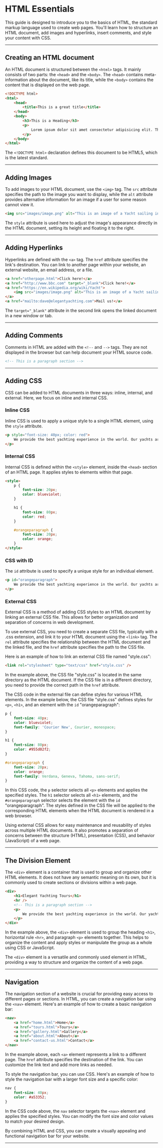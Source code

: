 # HTML Essentials

This guide is designed to introduce you to the basics of HTML, the standard markup language used to create web pages. You'll learn how to structure an HTML document, add images and hyperlinks, insert comments, and style your content with CSS.

---

## Creating an HTML document

An HTML document is structured between the `<html>` tags. It mainly consists of two parts: the `<head>` and the `<body>`. The `<head>` contains meta-information about the document, like its title, while the `<body>` contains the content that is displayed on the web page.

```html
<!DOCTYPE html>
<html>
    <head>
        <title>This is a great title</title>
    </head>
    <body>
        <h3>This is a Heading</h3>
        <p>
            Lorem ipsum dolor sit amet consectetur adipisicing elit. This is a sample text to demonstrate the paragraph element in HTML.
        </p>
    </body>
</html>
```

The `<!DOCTYPE html>` declaration defines this document to be HTML5, which is the latest standard.

---

## Adding Images

To add images to your HTML document, use the `<img>` tag. The `src` attribute specifies the path to the image you want to display, while the `alt` attribute provides alternative information for an image if a user for some reason cannot view it.

```html
<img src="images/image.png" alt="This is an image of a Yacht sailing in a wide sea" style="height: 500px; float: right" />
```

The `style` attribute is used here to adjust the image's appearance directly in the HTML document, setting its height and floating it to the right.

---

## Adding Hyperlinks

Hyperlinks are defined with the `<a>` tag. The `href` attribute specifies the link's destination. You can link to another page within your website, an external website, an email address, or a file.

```html
<a href="otherpage.html">Click here!</a>
<a href="http://www.bbc.com" target="_blank">Click here!</a>
<a href="https://en.wikipedia.org/wiki/Yacht">
    <img src="images/image.png" alt="This is an image of a Yacht sailing in a wide sea" style="height: 500px; float: right" />
</a>
<a href="mailto:dave@elegantyachting.com">Mail us!</a>
```

The `target="_blank"` attribute in the second link opens the linked document in a new window or tab.

---

## Adding Comments

Comments in HTML are added with the `<!--` and `-->` tags. They are not displayed in the browser but can help document your HTML source code.

```html
<!-- This is a paragraph section -->
```

---

## Adding CSS

CSS can be added to HTML documents in three ways: inline, internal, and external. Here, we focus on inline and internal CSS.

### Inline CSS

Inline CSS is used to apply a unique style to a single HTML element, using the `style` attribute.

```html
<p style="font-size: 40px; color: red">
    We provide the best yachting experience in the world. Our yachts are the most luxurious and our staff are the most professional.
</p>
```

### Internal CSS

Internal CSS is defined within the `<style>` element, inside the `<head>` section of an HTML page. It applies styles to elements within that page.

```html
<style>
    p {
        font-size: 20px;
        color: blueviolet;
    }

    h1 {
        font-size: 80px;
        color: red;
    }

    #orangeparagraph {
        font-size: 20px;
        color: orange;
    }
</style>
```

### CSS with ID

The `id` attribute is used to specify a unique style for an individual element.

```html
<p id="orangeparagraph">
    We provide the best yachting experience in the world. Our yachts are the most luxurious and our staff are the most professional.
</p>
```

### External CSS

External CSS is a method of adding CSS styles to an HTML document by linking an external CSS file. This allows for better organization and separation of concerns in web development.

To use external CSS, you need to create a separate CSS file, typically with a .css extension, and link it to your HTML document using the `<link>` tag. The `rel` attribute specifies the relationship between the HTML document and the linked file, and the `href` attribute specifies the path to the CSS file.

Here is an example of how to link an external CSS file named "style.css":

```html
<link rel="stylesheet" type="text/css" href="style.css" />
```

In the example above, the CSS file "style.css" is located in the same directory as the HTML document. If the CSS file is in a different directory, you need to provide the correct path in the `href` attribute.

The CSS code in the external file can define styles for various HTML elements. In the example below, the CSS file "style.css" defines styles for `<p>`, `<h1>`, and an element with the `id` "orangeparagraph":

```css
p {
    font-size: 40px;
    color: blueviolet;
    font-family: 'Courier New', Courier, monospace;
}

h1 {
    font-size: 80px;
    color: #955d02f2;
}

#orangeparagraph {
    font-size: 20px;
    color: orange;
    font-family: Verdana, Geneva, Tahoma, sans-serif;
}
```

In this CSS code, the `p` selector selects all `<p>` elements and applies the specified styles. The `h1` selector selects all `<h1>` elements, and the `#orangeparagraph` selector selects the element with the `id` "orangeparagraph". The styles defined in the CSS file will be applied to the corresponding HTML elements when the HTML document is rendered in a web browser.

Using external CSS allows for easy maintenance and reusability of styles across multiple HTML documents. It also promotes a separation of concerns between the structure (HTML), presentation (CSS), and behavior (JavaScript) of a web page.

---

## The Division Element

The `<div>` element is a container that is used to group and organize other HTML elements. It does not have any semantic meaning on its own, but it is commonly used to create sections or divisions within a web page.

```html
<div>
    <h1>Elegant Yachting Tours</h1>
    <hr />
    <!-- This is a paragraph section -->
    <p>
        We provide the best yachting experience in the world. Our yachts are the most luxurious and our staff are the most professional. We guarantee that you will have the best time of your life.
    </p>
</div>
```

In the example above, the `<div>` element is used to group the heading `<h1>`, horizontal rule `<hr>`, and paragraph `<p>` elements together. This helps to organize the content and apply styles or manipulate the group as a whole using CSS or JavaScript.

The `<div>` element is a versatile and commonly used element in HTML, providing a way to structure and organize the content of a web page.

---

## Navigation

The navigation section of a website is crucial for providing easy access to different pages or sections. In HTML, you can create a navigation bar using the `<nav>` element. Here's an example of how to create a basic navigation bar:

```html
<nav>
    <a href="home.html">Home</a>
    <a href="tours.html">Tours</a>
    <a href="gallery.html">Gallery</a>
    <a href="about.html">About</a>
    <a href="contact-us.html">Contact</a>
</nav>
```

In the example above, each `<a>` element represents a link to a different page. The `href` attribute specifies the destination of the link. You can customize the link text and add more links as needed.

To style the navigation bar, you can use CSS. Here's an example of how to style the navigation bar with a larger font size and a specific color:

```css
nav {
    font-size: 40px;
    color: #a53352;
}
```

In the CSS code above, the `nav` selector targets the `<nav>` element and applies the specified styles. You can modify the font size and color values to match your desired design.

By combining HTML and CSS, you can create a visually appealing and functional navigation bar for your website.

---
